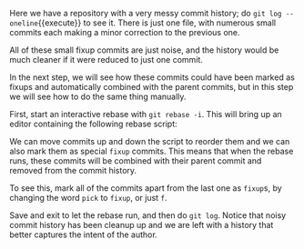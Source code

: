 Here we have a repository with a very messy commit history; do `git log --oneline`{{execute}} to see it. There is just one file, with numerous small commits each making a minor correction to the previous one.

All of these small fixup commits are just noise, and the history would be much cleaner if it were reduced to just one commit.

In the next step, we will see how these commits could have been marked as fixups and automatically combined with the parent commits, but in this step we will see how to do the same thing manually.

First, start an interactive rebase with `git rebase -i`. This will bring up an editor containing the following rebase script:

We can move commits up and down the script to reorder them and we can also mark them as special `fixup` commits. This means that when the rebase runs, these commits will be combined with their parent commit and removed from the commit history.

To see this, mark all of the commits apart from the last one as `fixup`s, by changing the word `pick` to `fixup`, or just `f`.

Save and exit to let the rebase run, and then do `git log`. Notice that noisy commit history has been cleanup up and we are left with a history that better captures the intent of the author.
